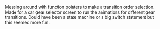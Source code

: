 Messing around with function pointers to make a transition order selection.
Made for a car gear selector screen to run the animations for different gear transitions.
Could have been a state machine or a big switch statement but this seemed more fun.
